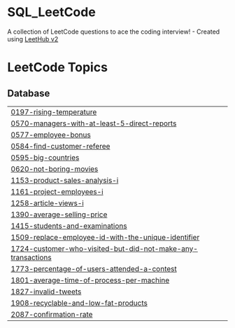 # SQL_LeetCode
A collection of LeetCode questions to ace the coding interview! - Created using [LeetHub v2](https://github.com/arunbhardwaj/LeetHub-2.0)

<!---LeetCode Topics Start-->
# LeetCode Topics
## Database
|  |
| ------- |
| [0197-rising-temperature](https://github.com/manhwork/SQL_LeetCode/tree/master/0197-rising-temperature) |
| [0570-managers-with-at-least-5-direct-reports](https://github.com/manhwork/SQL_LeetCode/tree/master/0570-managers-with-at-least-5-direct-reports) |
| [0577-employee-bonus](https://github.com/manhwork/SQL_LeetCode/tree/master/0577-employee-bonus) |
| [0584-find-customer-referee](https://github.com/manhwork/SQL_LeetCode/tree/master/0584-find-customer-referee) |
| [0595-big-countries](https://github.com/manhwork/SQL_LeetCode/tree/master/0595-big-countries) |
| [0620-not-boring-movies](https://github.com/manhwork/SQL_LeetCode/tree/master/0620-not-boring-movies) |
| [1153-product-sales-analysis-i](https://github.com/manhwork/SQL_LeetCode/tree/master/1153-product-sales-analysis-i) |
| [1161-project-employees-i](https://github.com/manhwork/SQL_LeetCode/tree/master/1161-project-employees-i) |
| [1258-article-views-i](https://github.com/manhwork/SQL_LeetCode/tree/master/1258-article-views-i) |
| [1390-average-selling-price](https://github.com/manhwork/SQL_LeetCode/tree/master/1390-average-selling-price) |
| [1415-students-and-examinations](https://github.com/manhwork/SQL_LeetCode/tree/master/1415-students-and-examinations) |
| [1509-replace-employee-id-with-the-unique-identifier](https://github.com/manhwork/SQL_LeetCode/tree/master/1509-replace-employee-id-with-the-unique-identifier) |
| [1724-customer-who-visited-but-did-not-make-any-transactions](https://github.com/manhwork/SQL_LeetCode/tree/master/1724-customer-who-visited-but-did-not-make-any-transactions) |
| [1773-percentage-of-users-attended-a-contest](https://github.com/manhwork/SQL_LeetCode/tree/master/1773-percentage-of-users-attended-a-contest) |
| [1801-average-time-of-process-per-machine](https://github.com/manhwork/SQL_LeetCode/tree/master/1801-average-time-of-process-per-machine) |
| [1827-invalid-tweets](https://github.com/manhwork/SQL_LeetCode/tree/master/1827-invalid-tweets) |
| [1908-recyclable-and-low-fat-products](https://github.com/manhwork/SQL_LeetCode/tree/master/1908-recyclable-and-low-fat-products) |
| [2087-confirmation-rate](https://github.com/manhwork/SQL_LeetCode/tree/master/2087-confirmation-rate) |
<!---LeetCode Topics End-->